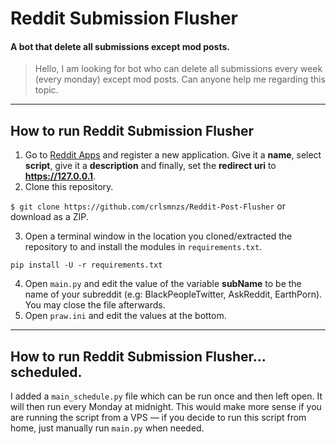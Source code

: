 # Reddit Submission Flusher
#### A bot that delete all submissions except mod posts.

> Hello, I am looking for bot who can delete all submissions every week (every monday) except mod posts. Can anyone help me regarding this topic.

***

## How to run Reddit Submission Flusher
1. Go to [Reddit Apps](https://www.reddit.com/prefs/apps/) and register a new application. Give it a **name**, select **script**, give it a **description** and finally, set the **redirect uri** to **https://127.0.0.1**.
2. Clone this repository.

  `$ git clone https://github.com/crlsmnzs/Reddit-Post-Flusher`
  or download as a ZIP.

3. Open a terminal window in the location you cloned/extracted the repository to and install the modules in `requirements.txt`.

  `pip install -U -r requirements.txt`

4. Open `main.py` and edit the value of the variable **subName** to be the name of your subreddit (e.g: BlackPeopleTwitter, AskReddit, EarthPorn). You may close the file afterwards.
5. Open `praw.ini` and edit the values at the bottom.

***

## How to run Reddit Submission Flusher... scheduled.

I added a `main_schedule.py` file which can be run once and then left open. It will then run every Monday at midnight. This would make more sense if you are running the script from a VPS — if you decide to run this script from home, just manually run `main.py` when needed.